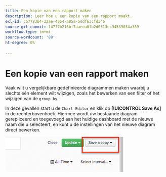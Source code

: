 ```yaml
---
title: Een kopie van een rapport maken
description: Leer hoe u een kopie van een rapport maakt.
exl-id: c57783b4-32ae-4054-a85a-5ddf63cfd34b
source-git-commit: 14777b216bf7aaeea0fb2d0513cc94539034a359
workflow-type: tm+mt
source-wordcount: '88'
ht-degree: 0%

---
```


# Een kopie van een rapport maken

Vaak wilt u vergelijkbare gedefinieerde diagrammen maken waarbij u slechts één element wilt wijzigen, zoals het bewerken van een filter of het wijzigen van de `group by`.

In deze gevallen start u de `Chart Editor` en klik op **[!UICONTROL Save As]** in de rechterbovenhoek. Hiermee wordt uw bestaande diagram gerepliceerd en toegevoegd aan het huidige dashboard met de nieuwe naam die u selecteert, en kunt u de instellingen van het nieuwe diagram direct bewerken.

![](../../assets/create-report-copy.png)
